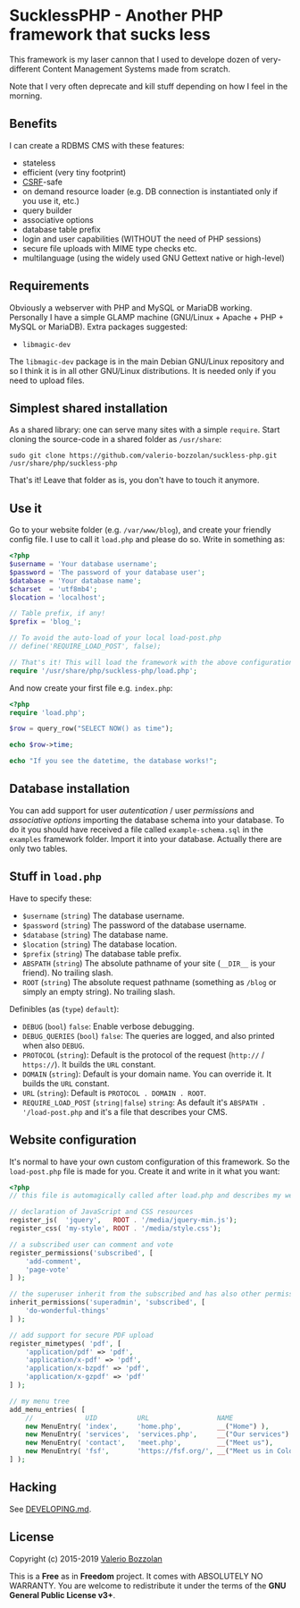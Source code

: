 # SucklessPHP - Another PHP framework that sucks less

This framework is my laser cannon that I used to develope dozen of very-different Content Management Systems made from scratch.

Note that I very often deprecate and kill stuff depending on how I feel in the morning.

## Benefits
I can create a RDBMS CMS with these features:

* stateless
* efficient (very tiny footprint)
* [CSRF](https://en.wikipedia.org/wiki/Cross-site_request_forgery)-safe
* on demand resource loader (e.g. DB connection is instantiated only if you use it, etc.)
* query builder
* associative options
* database table prefix
* login and user capabilities (WITHOUT the need of PHP sessions)
* secure file uploads with MIME type checks etc.
* multilanguage (using the widely used GNU Gettext native or high-level)

## Requirements
Obviously a webserver with PHP and MySQL or MariaDB working. Personally I have a simple GLAMP machine (GNU/Linux + Apache + PHP + MySQL or MariaDB). Extra packages suggested:
* `libmagic-dev`

The `libmagic-dev` package is in the main Debian GNU/Linux repository and so I think it is in all other GNU/Linux distributions. It is needed only if you need to upload files.

## Simplest shared installation
As a shared library: one can serve many sites with a simple `require`. Start cloning the source-code in a shared folder as `/usr/share`:

	sudo git clone https://github.com/valerio-bozzolan/suckless-php.git /usr/share/php/suckless-php

That's it! Leave that folder as is, you don't have to touch it anymore.

## Use it
Go to your website folder (e.g. `/var/www/blog`), and create your friendly config file. I use to call it `load.php` and please do so. Write in something as:
```php
<?php
$username = 'Your database username';
$password = 'The password of your database user';
$database = 'Your database name';
$charset  = 'utf8mb4';
$location = 'localhost';

// Table prefix, if any!
$prefix = 'blog_';

// To avoid the auto-load of your local load-post.php
// define('REQUIRE_LOAD_POST', false);

// That's it! This will load the framework with the above configurations
require '/usr/share/php/suckless-php/load.php';
```
And now create your first file e.g. `index.php`:
```php
<?php
require 'load.php';

$row = query_row("SELECT NOW() as time");

echo $row->time;

echo "If you see the datetime, the database works!";
```

## Database installation
You can add support for user *autentication* / user *permissions* and *associative options* importing the database schema into your database. To do it you should have received a file called `example-schema.sql` in the `examples` framework folder. Import it into your database. Actually there are only two tables.

## Stuff in `load.php`
Have to specify these:
* `$username` (`string`) The database username.
* `$password` (`string`) The password of the database username.
* `$database` (`string`) The database name.
* `$location` (`string`) The database location.
* `$prefix` (`string`) The database table prefix.
* `ABSPATH` (`string`) The absolute pathname of your site (`__DIR__` is your friend). No trailing slash.
* `ROOT` (`string`) The absolute request pathname (something as `/blog` or simply an empty string). No trailing slash.

Definibles (as  (`type`) `default`):
* `DEBUG` (`bool`) `false`: Enable verbose debugging.
* `DEBUG_QUERIES` (`bool`) `false`: The queries are logged, and also printed when also `DEBUG`.
* `PROTOCOL` (`string`): Default is the protocol of the request (`http://` / `https://`). It builds the `URL` constant.
* `DOMAIN` (`string`): Default is your domain name. You can override it. It builds the `URL` constant.
* `URL` (`string`): Default is `PROTOCOL . DOMAIN . ROOT`.
* `REQUIRE_LOAD_POST` (`string|false`) `string`: As default it's `ABSPATH . '/load-post.php` and it's a file that describes your CMS.

## Website configuration

It's normal to have your own custom configuration of this framework. So the `load-post.php` file is made for you. Create it and write in it what you want:

```php
<?php
// this file is automagically called after load.php and describes my website

// declaration of JavaScript and CSS resources
register_js(  'jquery',   ROOT . '/media/jquery-min.js');
register_css( 'my-style', ROOT . '/media/style.css');

// a subscribed user can comment and vote
register_permissions('subscribed', [
	'add-comment',
	'page-vote'
] );

// the superuser inherit from the subscribed and has also other permissions
inherit_permissions('superadmin', 'subscribed', [
	'do-wonderful-things'
] );

// add support for secure PDF upload
register_mimetypes( 'pdf', [
	'application/pdf' => 'pdf',
	'application/x-pdf' => 'pdf',
	'application/x-bzpdf' => 'pdf',
	'application/x-gzpdf' => 'pdf'
] );

// my menu tree
add_menu_entries( [
	//             UID          URL                 NAME                       PARENT
	new MenuEntry( 'index',     'home.php',         __("Home") ),
	new MenuEntry( 'services',  'services.php',     __("Our services") ),
	new MenuEntry( 'contact',   'meet.php',         __("Meet us"),             'services'),
	new MenuEntry( 'fsf',       'https://fsf.org/', __("Meet us in Colorado"), 'contact'),
] );
```

## Hacking

See [DEVELOPING.md](./DEVELOPING.md).

## License
Copyright (c) 2015-2019 [Valerio Bozzolan](http://boz.reyboz.it/)

This is a **Free** as in **Freedom** project. It comes with ABSOLUTELY NO WARRANTY. You are welcome to redistribute it under the terms of the **GNU General Public License v3+**.
